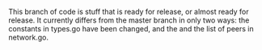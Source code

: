 This branch of code is stuff that is ready for release, or almost ready for
release. It currently differs from the master branch in only two ways: the
constants in types.go have been changed, and the and the list of peers in
network.go.
